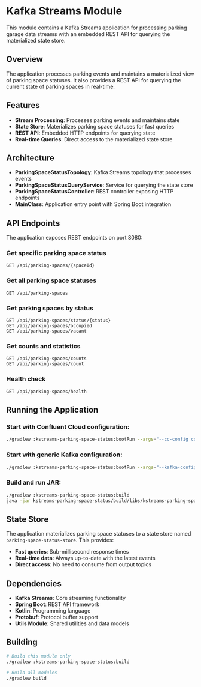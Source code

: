 # Kafka Streams Module

This module contains a Kafka Streams application for processing parking garage data streams with an embedded REST API for querying the materialized state store.

## Overview

The application processes parking events and maintains a materialized view of parking space statuses. It also provides a REST API for querying the current state of parking spaces in real-time.

## Features

- **Stream Processing**: Processes parking events and maintains state
- **State Store**: Materializes parking space statuses for fast queries
- **REST API**: Embedded HTTP endpoints for querying state
- **Real-time Queries**: Direct access to the materialized state store

## Architecture

- **ParkingSpaceStatusTopology**: Kafka Streams topology that processes events
- **ParkingSpaceStatusQueryService**: Service for querying the state store
- **ParkingSpaceStatusController**: REST controller exposing HTTP endpoints
- **MainClass**: Application entry point with Spring Boot integration

## API Endpoints

The application exposes REST endpoints on port 8080:

### Get specific parking space status
```
GET /api/parking-spaces/{spaceId}
```

### Get all parking space statuses
```
GET /api/parking-spaces
```

### Get parking spaces by status
```
GET /api/parking-spaces/status/{status}
GET /api/parking-spaces/occupied
GET /api/parking-spaces/vacant
```

### Get counts and statistics
```
GET /api/parking-spaces/counts
GET /api/parking-spaces/count
```

### Health check
```
GET /api/parking-spaces/health
```

## Running the Application

### Start with Confluent Cloud configuration:
```bash
./gradlew :kstreams-parking-space-status:bootRun --args="--cc-config config/application-cc.yml"
```

### Start with generic Kafka configuration:
```bash
./gradlew :kstreams-parking-space-status:bootRun --args="--kafka-config config/kafka.properties"
```

### Build and run JAR:
```bash
./gradlew :kstreams-parking-space-status:build
java -jar kstreams-parking-space-status/build/libs/kstreams-parking-space-status-*.jar --cc-config config/application-cc.yml
```

## State Store

The application materializes parking space statuses to a state store named `parking-space-status-store`. This provides:
- **Fast queries**: Sub-millisecond response times
- **Real-time data**: Always up-to-date with the latest events
- **Direct access**: No need to consume from output topics

## Dependencies

- **Kafka Streams**: Core streaming functionality
- **Spring Boot**: REST API framework
- **Kotlin**: Programming language
- **Protobuf**: Protocol buffer support
- **Utils Module**: Shared utilities and data models

## Building

```bash
# Build this module only
./gradlew :kstreams-parking-space-status:build

# Build all modules
./gradlew build
``` 